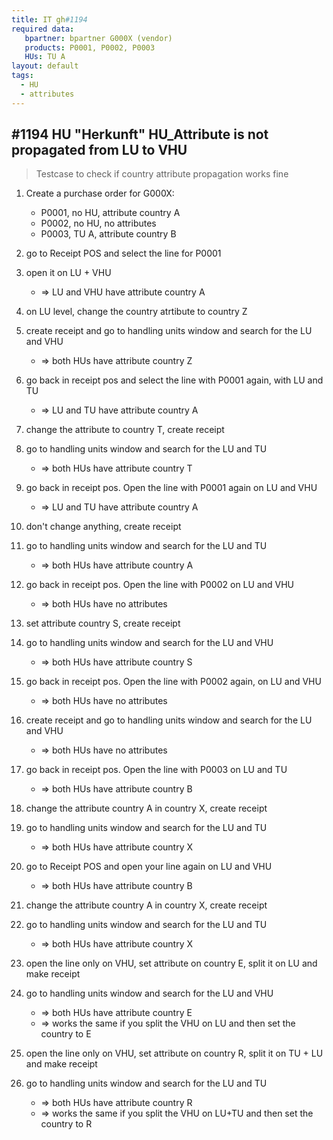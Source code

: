 ```yaml
---
title: IT gh#1194
required data:
   bpartner: bpartner G000X (vendor)
   products: P0001, P0002, P0003
   HUs: TU A
layout: default
tags:
  - HU
  - attributes
---
```

## #1194 HU "Herkunft" HU_Attribute is not propagated from LU to VHU

> Testcase to check if country attribute propagation works fine


1. Create a purchase order for G000X:
	* P0001, no HU, attribute country A
	* P0002, no HU, no attributes
	* P0003, TU A, attribute country B
	
2. go to Receipt POS and select the line for P0001

3. open it on LU + VHU
	* => LU and VHU have attribute country A
	
4. on LU level, change the country atrtibute to country Z

5. create receipt and go to handling units window and search for the LU and VHU
	* => both HUs have attribute country Z
	
6. go back in receipt pos and select the line with P0001 again, with LU and TU
	* => LU and TU have attribute country A

7. change the attribute to country T, create receipt

8. go to handling units window and search for the LU and TU
	* => both HUs have attribute country T
	
9. go back in receipt pos. Open the line with P0001 again on LU and VHU 	
	* => LU and TU have attribute country A
	
10. don't change anything, create receipt

11. go to handling units window and search for the LU and TU
	* => both HUs have attribute country A
	
12. go back in receipt pos. Open the line with P0002 on LU and VHU
	* => both HUs have no attributes
	
13. set attribute country S, create receipt

14. go to handling units window and search for the LU and VHU
	* => both HUs have attribute country S

15. go back in receipt pos. Open the line with P0002 again, on LU and VHU
	* => both HUs have no attributes
	
16. create receipt and go to handling units window and search for the LU and VHU
	* => both HUs have no attributes
	
17. go back in receipt pos. Open the line with P0003 on LU and TU 	
	* => both HUs have attribute country B
	
18. change the attribute country A in country X, create receipt
	
19. go to handling units window and search for the LU and TU
	* => both HUs have attribute country X
	
20. go to Receipt POS and open your line again on LU and VHU
	* => both HUs have attribute country B

21. change the attribute country A in country X, create receipt

22. go to handling units window and search for the LU and TU
	* => both HUs have attribute country X
	
23. open the line only on VHU, set attribute on country E, split it on LU and make receipt

24. go to handling units window and search for the LU and VHU
	* => both HUs have attribute country E
	* => works the same if you split the VHU on LU and then set the country to E
	
25. open the line only on VHU, set attribute on country R, split it on TU + LU and make receipt

26. go to handling units window and search for the LU and TU
	* => both HUs have attribute country R
	* => works the same if you split the VHU on LU+TU and then set the country to R
	
